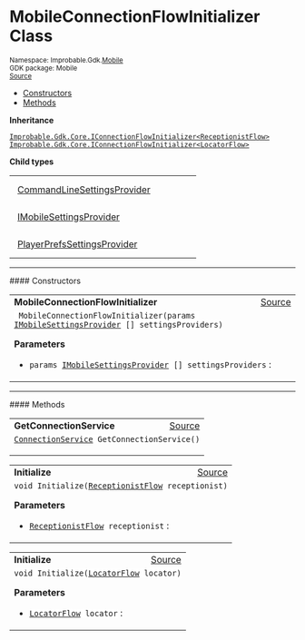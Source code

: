 
# MobileConnectionFlowInitializer Class
<sup>
Namespace: Improbable.Gdk.<a href="{{urlRoot}}/api/mobile-index">Mobile</a><br/>
GDK package: Mobile<br/>
<a href="https://www.github.com/spatialos/gdk-for-unity/blob/15bb5eac/workers/unity/Packages/io.improbable.gdk.mobile/Utility/MobileConnectionFlowInitializer.cs/#L8">Source</a>
<style>
a code {
                    padding: 0em 0.25em!important;
}
code {
                    background-color: #ffffff!important;
}
</style>
</sup>
<nav id="pageToc" class="page-toc"><ul><li><a href="#constructors">Constructors</a>
<li><a href="#methods">Methods</a>
</ul></nav>



</p>

<b>Inheritance</b>

<code><a href="{{urlRoot}}/api/core/i-connection-flow-initializer">Improbable.Gdk.Core.IConnectionFlowInitializer&lt;ReceptionistFlow&gt;</a></code>
<code><a href="{{urlRoot}}/api/core/i-connection-flow-initializer">Improbable.Gdk.Core.IConnectionFlowInitializer&lt;LocatorFlow&gt;</a></code>



</p>

<b>Child types</b>

<table>
<tr>
<td style="padding: 14px; border: none; width: 27ch"><a href="{{urlRoot}}/api/mobile/mobile-connection-flow-initializer/command-line-settings-provider">CommandLineSettingsProvider</a></td>
<td style="padding: 14px; border: none;"></td>
</tr>
<tr>
<td style="padding: 14px; border: none; width: 27ch"><a href="{{urlRoot}}/api/mobile/mobile-connection-flow-initializer/i-mobile-settings-provider">IMobileSettingsProvider</a></td>
<td style="padding: 14px; border: none;"></td>
</tr>
<tr>
<td style="padding: 14px; border: none; width: 27ch"><a href="{{urlRoot}}/api/mobile/mobile-connection-flow-initializer/player-prefs-settings-provider">PlayerPrefsSettingsProvider</a></td>
<td style="padding: 14px; border: none;"></td>
</tr>
</table>









</p>
<hr style="width:100%; border-top-color:#d8d8d8" />
#### Constructors


</p>




<table width="100%">
    <tr>
        <td style="border-right:none"><a id="mobileconnectionflowinitializer-params-imobilesettingsprovider"></a><b>MobileConnectionFlowInitializer</b></td>
        <td style="border-left:none; text-align:right"><a href="https://www.github.com/spatialos/gdk-for-unity/blob/15bb5eac/workers/unity/Packages/io.improbable.gdk.mobile/Utility/MobileConnectionFlowInitializer.cs/#L12">Source</a></td>
    </tr>
    <tr>
        <td colspan="2">
<code> MobileConnectionFlowInitializer(params <a href="{{urlRoot}}/api/mobile/mobile-connection-flow-initializer/i-mobile-settings-provider">IMobileSettingsProvider</a> [] settingsProviders)</code></p>



</p>

<b>Parameters</b>

<ul>
<li><code>params <a href="{{urlRoot}}/api/mobile/mobile-connection-flow-initializer/i-mobile-settings-provider">IMobileSettingsProvider</a> [] settingsProviders</code> : </li>
</ul>





</td>
    </tr>
</table>




</p>
<hr style="width:100%; border-top-color:#d8d8d8" />
#### Methods


</p>




<table width="100%">
    <tr>
        <td style="border-right:none"><a id="getconnectionservice"></a><b>GetConnectionService</b></td>
        <td style="border-left:none; text-align:right"><a href="https://www.github.com/spatialos/gdk-for-unity/blob/15bb5eac/workers/unity/Packages/io.improbable.gdk.mobile/Utility/MobileConnectionFlowInitializer.cs/#L17">Source</a></td>
    </tr>
    <tr>
        <td colspan="2">
<code><a href="{{urlRoot}}/api/core/connection-service">ConnectionService</a> GetConnectionService()</code></p>






</td>
    </tr>
</table>


<table width="100%">
    <tr>
        <td style="border-right:none"><a id="initialize-receptionistflow"></a><b>Initialize</b></td>
        <td style="border-left:none; text-align:right"><a href="https://www.github.com/spatialos/gdk-for-unity/blob/15bb5eac/workers/unity/Packages/io.improbable.gdk.mobile/Utility/MobileConnectionFlowInitializer.cs/#L25">Source</a></td>
    </tr>
    <tr>
        <td colspan="2">
<code>void Initialize(<a href="{{urlRoot}}/api/core/receptionist-flow">ReceptionistFlow</a> receptionist)</code></p>



</p>

<b>Parameters</b>

<ul>
<li><code><a href="{{urlRoot}}/api/core/receptionist-flow">ReceptionistFlow</a> receptionist</code> : </li>
</ul>





</td>
    </tr>
</table>


<table width="100%">
    <tr>
        <td style="border-right:none"><a id="initialize-locatorflow"></a><b>Initialize</b></td>
        <td style="border-left:none; text-align:right"><a href="https://www.github.com/spatialos/gdk-for-unity/blob/15bb5eac/workers/unity/Packages/io.improbable.gdk.mobile/Utility/MobileConnectionFlowInitializer.cs/#L42">Source</a></td>
    </tr>
    <tr>
        <td colspan="2">
<code>void Initialize(<a href="{{urlRoot}}/api/core/locator-flow">LocatorFlow</a> locator)</code></p>



</p>

<b>Parameters</b>

<ul>
<li><code><a href="{{urlRoot}}/api/core/locator-flow">LocatorFlow</a> locator</code> : </li>
</ul>





</td>
    </tr>
</table>





